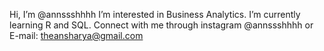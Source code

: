 Hi, I’m @annssshhhh
I’m interested in Business Analytics.
I’m currently learning R and SQL.
Connect with me through instagram @annssshhhh or E-mail: theansharya@gmail.com

<!---
annssshhhh/annssshhhh is a ✨ special ✨ repository because its `README.md` (this file) appears on your GitHub profile.
You can click the Preview link to take a look at your changes.
--->
